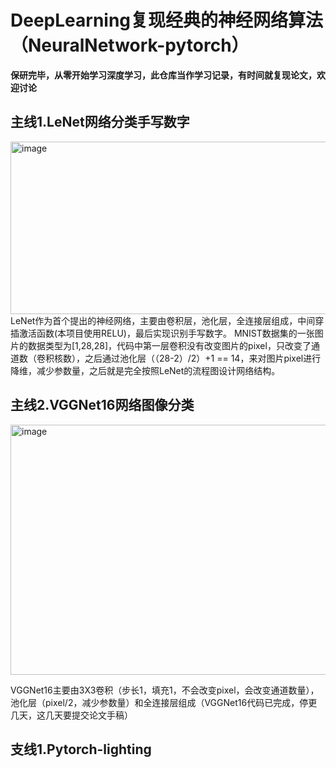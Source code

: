 # DeepLearning复现经典的神经网络算法（NeuralNetwork-pytorch）
**保研完毕，从零开始学习深度学习，此仓库当作学习记录，有时间就复现论文，欢迎讨论**
## 主线1.LeNet网络分类手写数字  
<img width="1055" height="276" alt="image" src="https://github.com/user-attachments/assets/73333ebe-44a1-4618-bad5-aa1763ff495a" />  
LeNet作为首个提出的神经网络，主要由卷积层，池化层，全连接层组成，中间穿插激活函数(本项目使用RELU)，最后实现识别手写数字。  
MNIST数据集的一张图片的数据类型为[1,28,28]，代码中第一层卷积没有改变图片的pixel，只改变了通道数（卷积核数），之后通过池化层（（28-2）/2）+1 == 14，来对图片pixel进行降维，减少参数量，之后就是完全按照LeNet的流程图设计网络结构。  

## 主线2.VGGNet16网络图像分类  
<img width="800" height="400" alt="image" src="https://github.com/user-attachments/assets/7cf1905e-e84c-4d13-9540-d41733f255cf" />  

VGGNet16主要由3X3卷积（步长1，填充1，不会改变pixel，会改变通道数量），池化层（pixel/2，减少参数量）和全连接层组成（VGGNet16代码已完成，停更几天，这几天要提交论文手稿）
## 支线1.Pytorch-lighting<br> 





